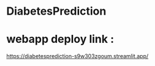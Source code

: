 # DiabetesPrediction


# webapp deploy link : 
https://diabetesprediction-s9w303zgoum.streamlit.app/
